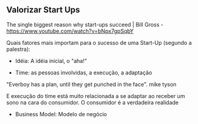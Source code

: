 ## Valorizar Start Ups


The single biggest reason why start-ups succeed | Bill Gross - https://www.youtube.com/watch?v=bNpx7gpSqbY

Quais fatores mais importam para o sucesso de uma Start-Up (segundo a palestra):

- Idéia: A idéia inicial, o "aha!"

- Time: as pessoas involvidas, a execução, a adaptação

"Everboy has a plan, until they get punched in the face". mike tyson


E execução do time está muito relacionada a se adaptar ao receber um sono na cara do consumidor. O consumidor é a verdadeira realidade


- Business Model: Modelo de negócio
